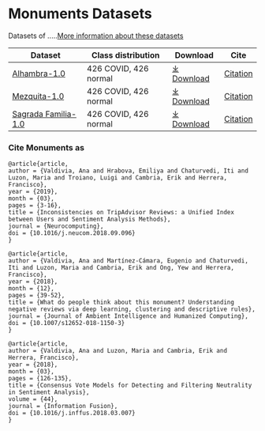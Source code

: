 # Monuments Datasets

Datasets of .....[More information about these datasets](https://dasci.es/transferencia/dascii-hub/open-data/TAMonumets/)

|Dataset|Class distribution|Download|Cite|
|-|-|-|-|
|[Alhambra-1.0](#alhambra-10)|426 COVID, 426 normal|[⤓ Download](https://github.com/ari-dasci/OD-TripM/releases/tag/tamonuments)|[Citation](#cite-monuments-as)|
|[Mezquita-1.0](#mezquita-10)|426 COVID, 426 normal|[⤓ Download](https://github.com/ari-dasci/OD-TripM/releases/tag/tamonuments)|[Citation](#cite-monuments-as)|
|[Sagrada Familia-1.0](#safa-10)|426 COVID, 426 normal|[⤓ Download](https://github.com/ari-dasci/OD-TripM/releases/tag/tamonuments)|[Citation](#cite-monuments-as)|







### Cite Monuments as

```
@article{article,
author = {Valdivia, Ana and Hrabova, Emiliya and Chaturvedi, Iti and Luzon, Maria and Troiano, Luigi and Cambria, Erik and Herrera, Francisco},
year = {2019},
month = {03},
pages = {3-16},
title = {Inconsistencies on TripAdvisor Reviews: a Unified Index between Users and Sentiment Analysis Methods},
journal = {Neurocomputing},
doi = {10.1016/j.neucom.2018.09.096}
}

@article{article,
author = {Valdivia, Ana and Martínez-Cámara, Eugenio and Chaturvedi, Iti and Luzon, Maria and Cambria, Erik and Ong, Yew and Herrera, Francisco},
year = {2018},
month = {12},
pages = {39-52},
title = {What do people think about this monument? Understanding negative reviews via deep learning, clustering and descriptive rules},
journal = {Journal of Ambient Intelligence and Humanized Computing},
doi = {10.1007/s12652-018-1150-3}
}

@article{article,
author = {Valdivia, Ana and Luzon, Maria and Cambria, Erik and Herrera, Francisco},
year = {2018},
month = {03},
pages = {126-135},
title = {Consensus Vote Models for Detecting and Filtering Neutrality in Sentiment Analysis},
volume = {44},
journal = {Information Fusion},
doi = {10.1016/j.inffus.2018.03.007}
}
